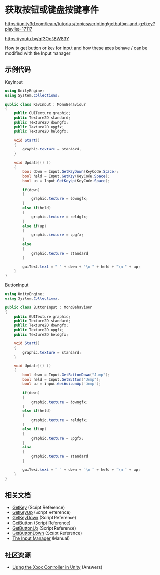 # 获取按钮或键盘按键事件

https://unity3d.com/learn/tutorials/topics/scripting/getbutton-and-getkey?playlist=17117

https://youtu.be/qf3Oo3BW83Y

How to get button or key for input and how these axes behave / can be modified with the Input manager

## 示例代码

KeyInput

```cs
using UnityEngine;
using System.Collections;

public class KeyInput : MonoBehaviour
{
    public GUITexture graphic;
    public Texture2D standard;
    public Texture2D downgfx;
    public Texture2D upgfx;
    public Texture2D heldgfx;

    void Start()
    {
        graphic.texture = standard;
    }

    void Update]() ()
    {
        bool down = Input.GetKeyDown(KeyCode.Space);
        bool held = Input.GetKey(KeyCode.Space);
        bool up = Input.GetKeyUp(KeyCode.Space);

        if(down)
        {
            graphic.texture = downgfx;
        }
        else if(held)
        {
            graphic.texture = heldgfx;
        }
        else if(up)
        {
            graphic.texture = upgfx;
        }
        else
        {
            graphic.texture = standard;
        }

        guiText.text = " " + down + "\n " + held + "\n " + up;
    }
}
```

ButtonInput

```cs
using UnityEngine;
using System.Collections;

public class ButtonInput : MonoBehaviour
{
    public GUITexture graphic;
    public Texture2D standard;
    public Texture2D downgfx;
    public Texture2D upgfx;
    public Texture2D heldgfx;

    void Start()
    {
        graphic.texture = standard;
    }

    void Update]() ()
    {
        bool down = Input.GetButtonDown("Jump");
        bool held = Input.GetButton("Jump");
        bool up = Input.GetButtonUp("Jump");

        if(down)
        {
            graphic.texture = downgfx;
        }
        else if(held)
        {
            graphic.texture = heldgfx;
        }
        else if(up)
        {
            graphic.texture = upgfx;
        }
        else
        {
            graphic.texture = standard;
        }

        guiText.text = " " + down + "\n " + held + "\n " + up;
    }
}
```

## 相关文档

* [GetKey](http://docs.unity3d.com/Documentation/ScriptReference/Input.GetKey.html?_ga=1.121392449.838993178.1480250241) (Script Reference)
* [GetKeyUp](http://docs.unity3d.com/Documentation/ScriptReference/Input.GetKeyUp.html?_ga=1.121392449.838993178.1480250241) (Script Reference)
* [GetKeyDown](http://docs.unity3d.com/Documentation/ScriptReference/Input.GetKeyDown.html?_ga=1.121392449.838993178.1480250241) (Script Reference)
* [GetButton](http://docs.unity3d.com/Documentation/ScriptReference/Input.GetButton.html?_ga=1.121392449.838993178.1480250241) (Script Reference)
* [GetButtonUp](http://docs.unity3d.com/Documentation/ScriptReference/Input.GetButtonUp.html?_ga=1.187903457.838993178.1480250241) (Script Reference)
* [GetButtonDown](http://docs.unity3d.com/Documentation/ScriptReference/Input.GetButtonDown.html?_ga=1.187903457.838993178.1480250241) (Script Reference)
* [The Input Manager](http://docs.unity3d.com/Documentation/Components/class-InputManager.html?_ga=1.187903457.838993178.1480250241) (Manual)

## 社区资源

* [Using the Xbox Controller in Unity](http://answers.unity3d.com/questions/8019/how-do-i-use-an-xbox-360-controller-in-unity.html?_ga=1.187903457.838993178.1480250241) (Answers)
